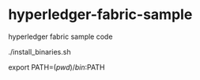 # hyperledger-fabric-sample
hyperledger fabric sample code

./install_binaries.sh

export PATH=$(pwd)/bin:$PATH


